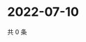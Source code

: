 # 2022-07-10

共 0 条

<!-- BEGIN WEIBO -->
<!-- 最后更新时间 Sun Jul 10 2022 14:01:09 GMT+0800 (China Standard Time) -->

<!-- END WEIBO -->
